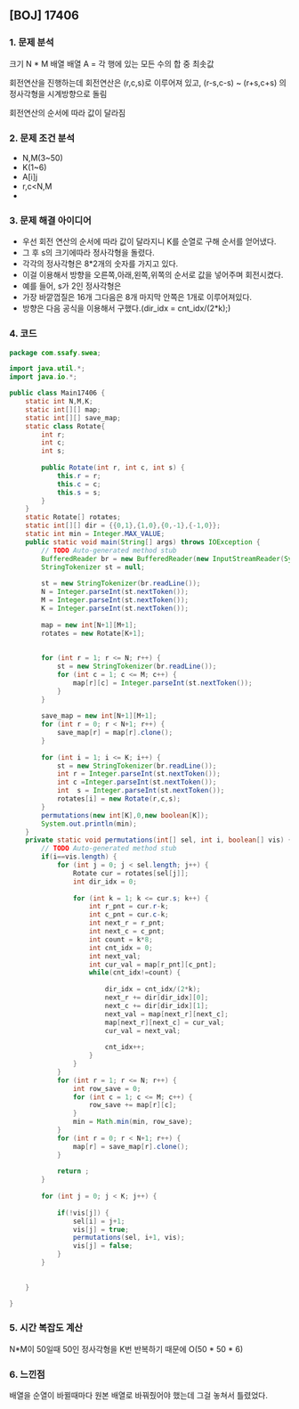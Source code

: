 ## [BOJ] 17406

### 1. 문제 분석 
크기 N * M 배열
배열 A = 각 행에 있는 모든 수의 합 중 최솟값

회전연산을 진행하는데 회전연산은
(r,c,s)로 이루어져 있고, (r-s,c-s) ~ (r+s,c+s) 의 정사각형을 시계방향으로 돌림

회전연산의 순서에 따라 값이 달라짐
### 2. 문제 조건 분석
- N,M(3~50)
- K(1~6)
- A[i][j](1~100)
- r,c<N,M
- 
### 3. 문제 해결 아이디어
- 우선 회전 연산의 순서에 따라 값이 달라지니 K를 순열로 구해 순서를 얻어냈다.
- 그 후 s의 크기에따라 정사각형을 돌렸다.
- 각각의 정사각형은 8*2개의 숫자를 가지고 있다. 
- 이걸 이용해서 방향을 오른쪽,아래,왼쪽,위쪽의 순서로 값을 넣어주며 회전시켰다.
- 예를 들어, s가 2인 정사각형은
- 가장 바깥껍질은 16개 그다음은 8개 마지막 안쪽은 1개로 이루어져있다.
- 방향은 다음 공식을 이용해서 구했다.(dir_idx = cnt_idx/(2*k);)
### 4. 코드 
```java
package com.ssafy.swea;

import java.util.*;
import java.io.*;

public class Main17406 {
	static int N,M,K;
	static int[][] map;
	static int[][] save_map;
	static class Rotate{
		int r;
		int c;
		int s;
		
		public Rotate(int r, int c, int s) {
			this.r = r;
			this.c = c;
			this.s = s;
		}
	}
	static Rotate[] rotates;
	static int[][] dir = {{0,1},{1,0},{0,-1},{-1,0}};
	static int min = Integer.MAX_VALUE;
	public static void main(String[] args) throws IOException {
		// TODO Auto-generated method stub
		BufferedReader br = new BufferedReader(new InputStreamReader(System.in));
		StringTokenizer st = null;
		
		st = new StringTokenizer(br.readLine());
		N = Integer.parseInt(st.nextToken());
		M = Integer.parseInt(st.nextToken());
		K = Integer.parseInt(st.nextToken());
		
		map = new int[N+1][M+1];
		rotates = new Rotate[K+1];
		
		
		for (int r = 1; r <= N; r++) {
			st = new StringTokenizer(br.readLine());
			for (int c = 1; c <= M; c++) {
				map[r][c] = Integer.parseInt(st.nextToken());
			}
		}
		
		save_map = new int[N+1][M+1];
		for (int r = 0; r < N+1; r++) {
			save_map[r] = map[r].clone();
		}
		
		for (int i = 1; i <= K; i++) {
			st = new StringTokenizer(br.readLine());
			int r = Integer.parseInt(st.nextToken());
			int c =Integer.parseInt(st.nextToken());
			int  s = Integer.parseInt(st.nextToken());
			rotates[i] = new Rotate(r,c,s);
		}
		permutations(new int[K],0,new boolean[K]);
		System.out.println(min);
	}
	private static void permutations(int[] sel, int i, boolean[] vis) {
		// TODO Auto-generated method stub
		if(i==vis.length) {
			for (int j = 0; j < sel.length; j++) {
				Rotate cur = rotates[sel[j]];
				int dir_idx = 0;
				
				for (int k = 1; k <= cur.s; k++) {
					int r_pnt = cur.r-k;
					int c_pnt = cur.c-k;
					int next_r = r_pnt;
					int next_c = c_pnt;
					int count = k*8;
					int cnt_idx = 0;
					int next_val;
					int cur_val = map[r_pnt][c_pnt];
					while(cnt_idx!=count) {
						
						dir_idx = cnt_idx/(2*k);
						next_r += dir[dir_idx][0];
						next_c += dir[dir_idx][1];
						next_val = map[next_r][next_c];
						map[next_r][next_c] = cur_val;
						cur_val = next_val;
						
						cnt_idx++;
					}
				}
			}
			for (int r = 1; r <= N; r++) {
				int row_save = 0;
				for (int c = 1; c <= M; c++) {
					row_save += map[r][c];
				}
				min = Math.min(min, row_save);
			}
			for (int r = 0; r < N+1; r++) {
				map[r] = save_map[r].clone();
			}
			
			return ; 
		}
		
		for (int j = 0; j < K; j++) {
			
			if(!vis[j]) {
				sel[i] = j+1;
				vis[j] = true;
				permutations(sel, i+1, vis);
				vis[j] = false;
			}
		}
		
		
	}

}

```

### 5. 시간 복잡도 계산
N*M이 50일때 50인 정사각형을 K번 반복하기 때문에 O(50 * 50 * 6)

### 6. 느낀점
배열을 순열이 바뀔때마다 원본 배열로 바꿔줬어야 했는데 그걸 놓쳐서 틀렸었다.